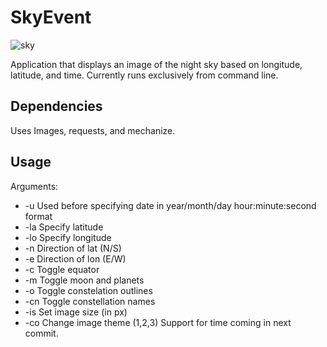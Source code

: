 # SkyEvent
![sky](https://user-images.githubusercontent.com/29212540/54962596-d6fbc600-4f3b-11e9-9529-b099dd646df9.jpg)

Application that displays an image of the night sky based on longitude, latitude, and time.
Currently runs exclusively from command line. 

## Dependencies
Uses Images, requests, and mechanize.

## Usage
Arguments: 
- -u Used before specifying date in year/month/day hour:minute:second format
- -la Specify latitude
- -lo Specify longitude
- -n Direction of lat (N/S)
- -e Direction of lon (E/W)
- -c Toggle equator
- -m Toggle moon and planets
- -o Toggle constelation outlines
- -cn Toggle constellation names
- -is Set image size (in px)
- -co Change image theme (1,2,3)
Support for time coming in next commit.

